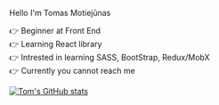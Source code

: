 Hello I'm Tomas Motiejūnas

👉 Beginner at Front End<br/> 
👉 Learning React library<br/>
👉 Intrested in learning SASS, BootStrap, Redux/MobX<br/>
👉 Currently you cannot reach me

<!---
tom-motiejunas/tom-motiejunas is a ✨ special ✨ repository because its `README.md` (this file) appears on your GitHub profile.
You can click the Preview link to take a look at your changes.
--->

[![Tom's GitHub stats](https://github-readme-stats.vercel.app/api?username=tom-motiejunas)](https://github.com/tom-motiejunas)
